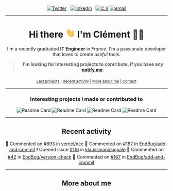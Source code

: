 <div align="center">

<br>

[![Twitter][twitter-img]][twitter] &nbsp; [![linkedin][linkedin-img]][linkedin] &nbsp; [![C.V][cv-img]][cv] [![email][email-img]][email]

---

<h1> Hi there <img src="https://raw.githubusercontent.com/ABSphreak/ABSphreak/master/gifs/Hi.gif" width="30px"> I'm Clément 👨‍💻</h2>
<div align="center">


</div>

I'm a recently graduated **IT Engineer** in *France*.
I'm a passionate developer that loves to create *useful* tools.

> <b>I'm looking for interesting projects to contribute, if you have any [notify me][twitterDm].</b>

<sub> [Last projects](#last-projects) | [Recent activity](#recent-activity) | [More about me]() | [Contact](me)
</sub>


</div>

----

<div align="center">

### Interesting projects I made or contributed to

![Readme Card](https://github-readme-stats.vercel.app/api/pin/?username=ClementRoyer&repo=ClementRoyer&show_owner=true) ![Readme Card](https://github-readme-stats.vercel.app/api/pin/?username=ClementRoyer&repo=trading&show_owner=true) ![Readme Card](https://github-readme-stats.vercel.app/api/pin/?username=ClementRoyer&repo=TwitchBot&show_owner=true) ![Readme Card](https://github-readme-stats.vercel.app/api/pin/?username=ClementRoyer&repo=TwitchAutoCollect-AutoBet&show_owner=true)

</div>

---

<div align="center">

## Recent activity

💬 Commented on [#693](https://github.com//vercel/ncc/issues/693) in [vercel/ncc](https://github.com//vercel/ncc)
💬 Commented on [#187](https://github.com//EndBug/add-and-commit/issues/187) in [EndBug/add-and-commit](https://github.com//EndBug/add-and-commit)
❗️ Opened issue [#116](https://github.com//klaussinani/signale/issues/116) in [klaussinani/signale](https://github.com//klaussinani/signale)
💬 Commented on [#42](https://github.com//EndBug/version-check/issues/42) in [EndBug/version-check](https://github.com//EndBug/version-check)
💬 Commented on [#167](https://github.com//EndBug/add-and-commit/issues/167) in [EndBug/add-and-commit](https://github.com//EndBug/add-and-commit)

</div>

---

<div align="center">

## More about me

</div>

<!-- Links -->
[epitech]: www.epitech.eu
[linkedin]: https://www.linkedin.com/in/cl%C3%A9ment-royer/
[cv]: clement.royer.gg/en/
[twitter]: https://twitter.com/ciemrnt
[twitterdm]: https://twitter.com/messages/compose?recipient_id=892431790782238722&text=Hey%20Clément,%20I%20wanted%20to%20recommand%20you%20this%20repository:
[email]: mailto:clement.royer@epitech.eu
[repo]: https://github.com/ClementRoyer/ClementRoyer

<!-- Images -->
[linkedin-img]: https://img.shields.io/badge/linkedin-%230077B5.svg?&style=for-the-badge&logo=linkedin&logoColor=white
[twitter-img]: https://img.shields.io/badge/twitter-%230077B5.svg?&style=for-the-badge&logo=twitter&logoColor=white
[cv-img]: https://img.shields.io/badge/curriculum_vitae-%230077B5.svg?&style=for-the-badge&logo=microsoft-edge&logoColor=white
[email-img]: https://img.shields.io/badge/email_me-%230077B5.svg?&style=for-the-badge&logo=mail.ru&logoColor=white